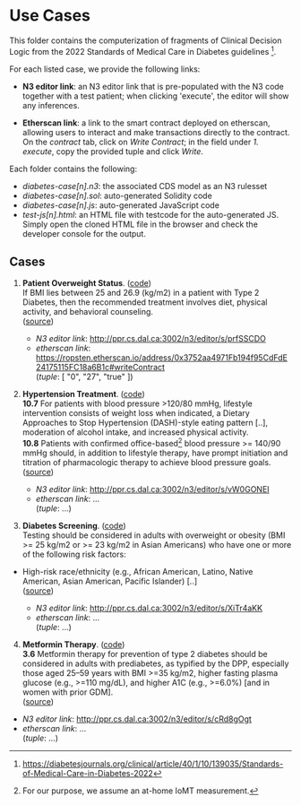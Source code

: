 # Use Cases

This folder contains the computerization of fragments of Clinical Decision Logic from the 2022 Standards of Medical Care in Diabetes guidelines [^1]. 

For each listed case, we provide the following links:  
- **N3 editor link**: an N3 editor link that is pre-populated with the N3 code together with a test patient; when clicking 'execute', the editor will show any inferences.  

- **Etherscan link**: a link to the smart contract deployed on etherscan, allowing users to interact and make transactions directly to the contract. On the _contract_ tab, click on _Write Contract_; in the field under _1. execute_, copy the provided tuple and click _Write_.  

Each folder contains the following:
- _diabetes-case[n].n3_: the associated CDS model as an N3 rulesset  
- _diabetes-case[n].sol_: auto-generated Solidity code  
- _diabetes-case[n].js_: auto-generated JavaScript code  
- _test-js[n].html_: an HTML file with testcode for the auto-generated JS. Simply open the cloned HTML file in the browser and check the developer console for the output. 

## Cases

1. **Patient Overweight Status**. ([code](case1/))  
 If BMI lies between 25 and 26.9 (kg/m2) in a patient with Type 2 Diabetes, then the recommended treatment involves diet, physical activity, and behavioral counseling.  
  ([source](https://diabetesjournals.org/clinical/article/40/1/10/139035/Standards-of-Medical-Care-in-Diabetes-2022/\#T8.1))

   - _N3 editor link_: http://ppr.cs.dal.ca:3002/n3/editor/s/prfSSCDO  
   - _etherscan link_: https://ropsten.etherscan.io/address/0x3752aa4971Fb194f95CdFdE24175115FC18a6B1c#writeContract  
   (_tuple_: [ "0", "27", "true" ])

2. **Hypertension Treatment**. ([code](case2/))   
 **10.7** For patients with blood pressure >120/80 mmHg, lifestyle intervention consists of weight loss when indicated, a Dietary Approaches to Stop Hypertension (DASH)-style eating pattern [..], moderation of alcohol intake, and increased physical activity.  
 **10.8** Patients with confirmed office-based[^2] blood pressure >= 140/90 mmHg should, in addition to lifestyle therapy, have prompt initiation and titration of pharmacologic therapy to achieve blood pressure goals.  
  ([source](https://diabetesjournals.org/clinical/article/40/1/10/139035/Standards-of-Medical-Care-in-Diabetes-2022#4097830))

   - _N3 editor link_: http://ppr.cs.dal.ca:3002/n3/editor/s/vW0GONEI  
   - _etherscan link_: ...  
   (_tuple_: ...)


3. **Diabetes Screening**. ([code](case3/))  
 Testing should be considered in adults with overweight or obesity (BMI >= 25 kg/m2 or >= 23 kg/m2 in Asian Americans) who have one or more of the following risk factors:  
 - High-risk race/ethnicity (e.g., African American, Latino, Native American, Asian American, Pacific Islander) [..]  
 ([source](https://diabetesjournals.org/clinical/article/40/1/10/139035/Standards-of-Medical-Care-in-Diabetes-2022#4097671))

   - _N3 editor link_: http://ppr.cs.dal.ca:3002/n3/editor/s/XiTr4aKK  
   - _etherscan link_: ...  
   (_tuple_: ...)

 4. **Metformin Therapy**. ([code](case4/))  
  **3.6** Metformin therapy for prevention of type 2 diabetes should be considered in adults with prediabetes, as typified by the DPP, especially those aged 25–59 years with BMI >=35 kg/m2, higher fasting plasma glucose (e.g., >=110 mg/dL), and higher A1C (e.g., >=6.0%) [and in women with prior GDM].  
   ([source](https://diabetesjournals.org/clinical/article/40/1/10/139035/Standards-of-Medical-Care-in-Diabetes-2022#4097686))

   - _N3 editor link_: http://ppr.cs.dal.ca:3002/n3/editor/s/cRd8gOgt  
   - _etherscan link_: ...  
   (_tuple_: ...)

[^1]: https://diabetesjournals.org/clinical/article/40/1/10/139035/Standards-of-Medical-Care-in-Diabetes-2022
[^2]: For our purpose, we assume an at-home IoMT measurement.